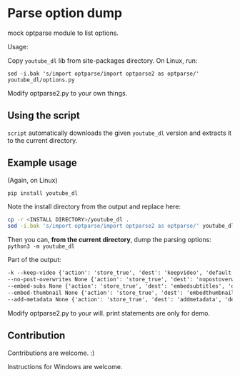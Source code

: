 # Parse option dump

mock optparse module to list options.

Usage:

Copy `youtube_dl` lib from site-packages directory. On Linux, run:

`sed -i.bak 's/import optparse/import optparse2 as optparse/' youtube_dl/options.py`

Modify optparse2.py to your own things.

## Using the script

`script` automatically downloads the given `youtube_dl` version and extracts it to the current directory.

## Example usage

(Again, on Linux)

`pip install youtube_dl`

Note the install directory from the output and replace here:

```sh
cp -r <INSTALL DIRECTORY>/youtube_dl .
sed -i.bak 's/import optparse/import optparse2 as optparse/' youtube_dl/options.py
```

Then you can, **from the current directory**, dump the parsing options: `python3 -m youtube_dl`

Part of the output:

```txt
-k --keep-video {'action': 'store_true', 'dest': 'keepvideo', 'default': False, 'help': 'Keep the video file on disk after the post-processing; the video is erased by default'}
--no-post-overwrites None {'action': 'store_true', 'dest': 'nopostoverwrites', 'default': False, 'help': 'Do not overwrite post-processed files; the post-processed files are overwritten by default'}
--embed-subs None {'action': 'store_true', 'dest': 'embedsubtitles', 'default': False, 'help': 'Embed subtitles in the video (only for mp4, webm and mkv videos)'}
--embed-thumbnail None {'action': 'store_true', 'dest': 'embedthumbnail', 'default': False, 'help': 'Embed thumbnail in the audio as cover art'}
--add-metadata None {'action': 'store_true', 'dest': 'addmetadata', 'default': False, 'help': 'Write metadata to the video file'}
```

Modify optparse2.py to your will. print statements are only for demo.

## Contribution

Contributions are welcome. :)


Instructions for Windows are welcome.


